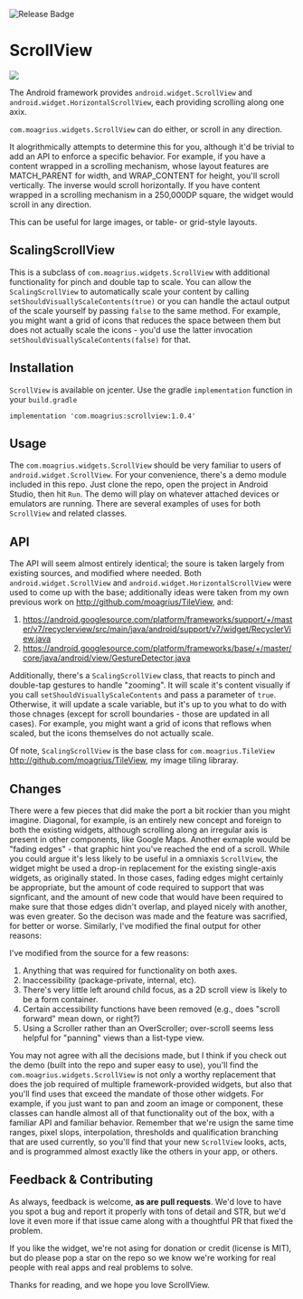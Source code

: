 ![Release Badge](https://img.shields.io/github/release/moagrius/ScrollView.svg)

# ScrollView

<img src="https://user-images.githubusercontent.com/701344/57316752-234e3000-70bc-11e9-84ef-a89c54f04fc1.gif" />

The Android framework provides `android.widget.ScrollView` and `android.widget.HorizontalScrollView`, each providing scrolling along one axix.

`com.moagrius.widgets.ScrollView` can do either, or scroll in any direction.

It alogrithmically attempts to determine this for you, although it'd be trivial to add an API to enforce a specific behavior.  For example, if you have a content wrapped in a scrolling mechanism, whose layout features are MATCH_PARENT for width, and WRAP_CONTENT for height, you'll scroll vertically.  The inverse would scroll horizontally.  If you have content wrapped in a scrolling mechanism in a 250,000DP square, the widget would scroll in any direction.

This can be useful for large images, or table- or grid-style layouts.

## ScalingScrollView

This is a subclass of `com.moagrius.widgets.ScrollView` with additional functionality for pinch and double tap to scale.  You can allow the `ScalingScrollView` to automatically scale your content by calling `setShouldVisuallyScaleContents(true)` or you can handle the actaul output of the scale yourself by passing `false` to the same method.  For example, you might want a grid of icons that reduces the space between them but does not actually scale the icons - you'd use the latter invocation `setShouldVisuallyScaleContents(false)` for that.

## Installation

`ScrollView` is available on jcenter.  Use the gradle `implementation` function in your `build.gradle`

```
implementation 'com.moagrius:scrollview:1.0.4'
```

## Usage

The `com.moagrius.widgets.ScrollView` should be very familiar to users of `android.widget.ScrollView`.  For your convenience, there's a demo module included in this repo.  Just clone the repo, open the project in Android Studio, then hit `Run`.  The demo will play on whatever attached devices or emulators are running.  There are several examples of uses for both `ScrollView` and related classes.

## API

The API will seem almost entirely identical; the soure is taken largely from existing sources, and modified where needed.  Both `android.widget.ScrollView` and `android.widget.HorizontalScrollView` were used to come up with the base; additionally ideas were taken from my own previous work on http://github.com/moagrius/TileView, and:

1. https://android.googlesource.com/platform/frameworks/support/+/master/v7/recyclerview/src/main/java/android/support/v7/widget/RecyclerView.java
1. https://android.googlesource.com/platform/frameworks/base/+/master/core/java/android/view/GestureDetector.java

Additionally, there's a `ScalingScrollView` class, that reacts to pinch and double-tap gestures to handle "zooming".  It will scale it's content visually if you call `setShouldVisuallyScaleContents` and pass a parameter of `true`.  Otherwise, it will update a scale variable, but it's up to you what to do with those chnages (except for scroll boundaries - those are updated in all cases).  For example, you might want a grid of icons that reflows when scaled, but the icons themselves do not actually scale.

Of note, `ScalingScrollView` is the base class for `com.moagrius.TileView` http://github.com/moagrius/TileView, my image tiling libraray.

## Changes

There were a few pieces that did make the port a bit rockier than you might imagine.  Diagonal, for example, is an entirely new concept and foreign to both the existing widgets, although scrolling along an irregular axis is present in other components, like Google Maps.  Another exmaple would be "fading edges" - that graphic hint you've reached the end of a scroll.  While you could argue it's less likely to be useful in a omniaxis `ScrollView`, the widget might be used a drop-in replacement for the existing single-axis widgets, as originally stated.  In those cases, fading edges might certainly be appropriate, but the amount of code required to support that was signficant, and the amount of new code that would have been required to make sure that those edges didn't overlap, and played nicely with another, was even greater.  So the decison was made and the feature was sacrified, for better or worse.  Similarly, I've modified the final output for other reasons:

I've modified from the source for a few reasons:
  
 1. Anything that was required for functionality on both axes.
 2. Inaccessibility (package-private, internal, etc).
 3. There's very little left around child focus, as a 2D scroll view is likely to be a form container.
 5. Certain accessibility functions have been removed (e.g., does "scroll forward" mean down, or right?)
 6. Using a Scroller rather than an OverScroller; over-scroll seems less helpful for "panning" views than a list-type view.

You may not agree with all the decisions made, but I think if you check out the demo (built into the repo and super easy to use), you'll find the `com.moagrius.widgets.ScrollView` is not only a worthy replacement that does the job required of multiple framework-provided widgets, but also that you'll find uses that exceed the mandate of those other widgets.  For example, if you just want to pan and zoom an image or component, these classes can handle almost all of that functionality out of the box, with a familiar API and familiar behavior.  Remember that we're usign the same time ranges, pixel slops, interpolation, thresholds and qualification branching that are used currently, so you'll find that your new `ScrollView` looks, acts, and is programmed almost exactly like the others in your app, or others.

## Feedback & Contributing

As always, feedback is welcome, **as are pull requests**.  We'd love to have you spot a bug and report it properly with tons of detail and STR, but we'd love it even more if that issue came along with a thoughtful PR that fixed the problem.

If you like the widget, we're not asing for donation or credit (license is MIT), but do please pop a star on the repo so we know we're working for real people with real apps and real problems to solve.

Thanks for reading, and we hope you love ScrollView.
